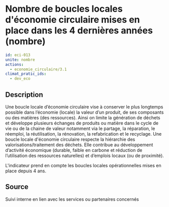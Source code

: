# Nombre de boucles locales d'économie circulaire mises en place dans les 4 dernières années  (nombre)
```yaml
id: eci-013
unite: nombre
actions:
  - economie_circulaire/3.1
climat_pratic_ids:
  - dev_eco
```
## Description
Une boucle locale d’économie circulaire vise à conserver le plus longtemps possible dans l’économie (locale) la valeur d’un produit, de ses composants ou des matières (des ressources). Ainsi on limite la génération de déchets et  développe plusieurs échanges de produits ou matière dans le cycle de vie ou de la chaine de valeur notamment via le partage, la réparation, le réemploi, la réutilisation, la rénovation, la refabrication et le recyclage. 
Une boucle locale d'économie circulaire respecte la hiérarchie des valorisations/traitement des déchets.
Elle contribue au développement d’activité économique (durable, faible en carbone et réduction de l’utilisation des ressources naturelles) et d’emplois locaux (ou de proximité).

L'indicateur prend en compte les boucles locales opérationnelles mises en place depuis 4 ans.

## Source
Suivi interne en lien avec les services ou partenaires concernés

